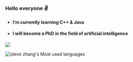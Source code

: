 ### Hello everyone  ✌️
<!--**xun-girl** is a ✨ _special_ ✨ repository because its `README.md` (this file) appears on your GitHub profile.
<br/>Here are some ideas to get you started:-->
- #### I’m currently learning  C++ & Java
- #### I will become a PhD in the field of artificial intelligence

![](https://github-readme-stats.vercel.app/api?username=xun-girl)

![steve zhang's Most used languages](https://github-readme-stats.vercel.app/api/top-langs/?username=xun-girl&layout=compact&hide_border=true&langs_count=10)

